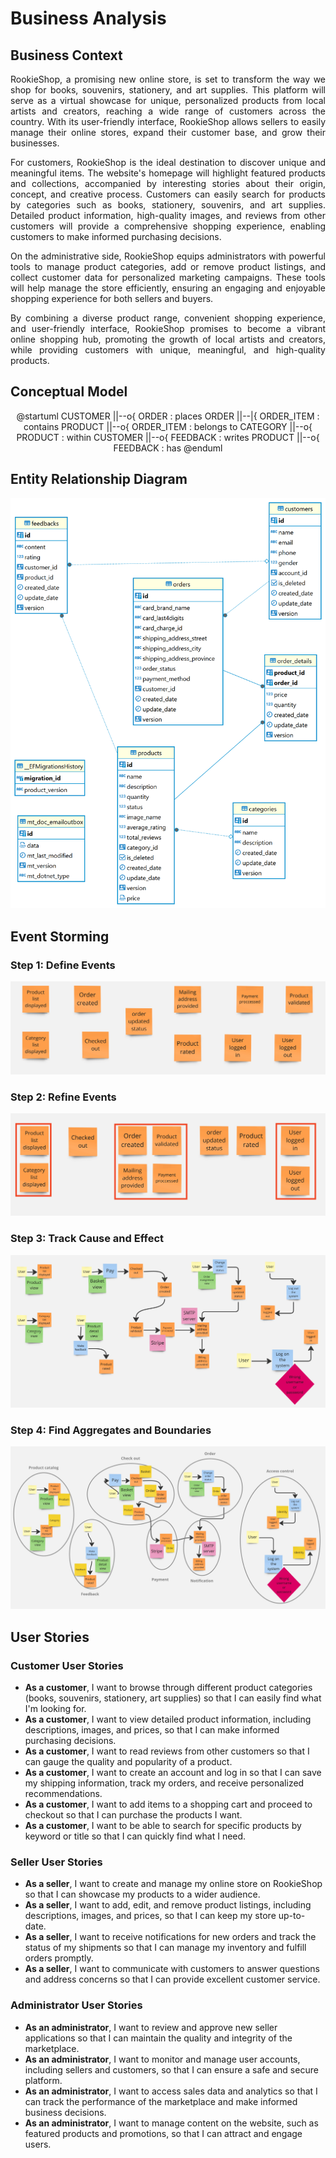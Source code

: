 # Business Analysis

## Business Context

<p align="justify">
RookieShop, a promising new online store, is set to transform the way we shop for books, souvenirs, stationery, and art supplies. This platform will serve as a virtual showcase for unique, personalized products from local artists and creators, reaching a wide range of customers across the country. With its user-friendly interface, RookieShop allows sellers to easily manage their online stores, expand their customer base, and grow their businesses.
</p>

<p align="justify">
For customers, RookieShop is the ideal destination to discover unique and meaningful items. The website's homepage will highlight featured products and collections, accompanied by interesting stories about their origin, concept, and creative process. Customers can easily search for products by categories such as books, stationery, souvenirs, and art supplies. Detailed product information, high-quality images, and reviews from other customers will provide a comprehensive shopping experience, enabling customers to make informed purchasing decisions.
</p>

<p align="justify">
On the administrative side, RookieShop equips administrators with powerful tools to manage product categories, add or remove product listings, and collect customer data for personalized marketing campaigns. These tools will help manage the store efficiently, ensuring an engaging and enjoyable shopping experience for both sellers and buyers.
</p>

<p align="justify">
By combining a diverse product range, convenient shopping experience, and user-friendly interface, RookieShop promises to become a vibrant online shopping hub, promoting the growth of local artists and creators, while providing customers with unique, meaningful, and high-quality products.
</p>

## Conceptual Model

<div align="center">

@startuml
CUSTOMER ||--o{ ORDER : places
ORDER ||--|{ ORDER_ITEM : contains
PRODUCT ||--o{ ORDER_ITEM : belongs to
CATEGORY ||--o{ PRODUCT : within
CUSTOMER ||--o{ FEEDBACK : writes
PRODUCT ||--o{ FEEDBACK : has
@enduml

</div>

## Entity Relationship Diagram

![Entity Relationship Diagram](/assets/image/erd.png)

## Event Storming

### Step 1: Define Events

![Collect domain events](/assets/image/collect-event.jpg)

### Step 2: Refine Events

![Refine domain events](/assets/image/refine-event.jpg)

### Step 3: Track Cause and Effect

![Track cause and effect](/assets/image/track-cause.jpg)

### Step 4: Find Aggregates and Boundaries

![Find aggregates and boundaries](/assets/image/aggregates.jpg)

## User Stories

### Customer User Stories

- **As a customer**, I want to browse through different product categories (books, souvenirs, stationery, art supplies) so that I can easily find what I'm looking for.
- **As a customer**, I want to view detailed product information, including descriptions, images, and prices, so that I can make informed purchasing decisions.
- **As a customer**, I want to read reviews from other customers so that I can gauge the quality and popularity of a product.
- **As a customer**, I want to create an account and log in so that I can save my shipping information, track my orders, and receive personalized recommendations.
- **As a customer**, I want to add items to a shopping cart and proceed to checkout so that I can purchase the products I want.
- **As a customer**, I want to be able to search for specific products by keyword or title so that I can quickly find what I need.

### Seller User Stories

- **As a seller**, I want to create and manage my online store on RookieShop so that I can showcase my products to a wider audience.
- **As a seller**, I want to add, edit, and remove product listings, including descriptions, images, and prices, so that I can keep my store up-to-date.
- **As a seller**, I want to receive notifications for new orders and track the status of my shipments so that I can manage my inventory and fulfill orders promptly.
- **As a seller**, I want to communicate with customers to answer questions and address concerns so that I can provide excellent customer service.

### Administrator User Stories

- **As an administrator**, I want to review and approve new seller applications so that I can maintain the quality and integrity of the marketplace.
- **As an administrator**, I want to monitor and manage user accounts, including sellers and customers, so that I can ensure a safe and secure platform.
- **As an administrator**, I want to access sales data and analytics so that I can track the performance of the marketplace and make informed business decisions.
- **As an administrator**, I want to manage content on the website, such as featured products and promotions, so that I can attract and engage users.
